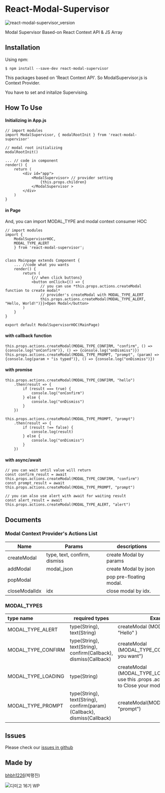 # 	React-Modal-Supervisor

![react-modal-supervisor_version](https://img.shields.io/github/package-json/v/bhbh1226/react-modal-supervisor.svg)

Modal Supervisor Based-on React Context API & JS Array



## Installation

Using npm:

`$ npm install --save-dev react-modal-supervisor`



This packages based on 'React Context API'. So ModalSupervisor.js is Context Provider.

You have to set and initalize Supervising.



## How To Use

#### Initializing in App.js

```react
// import modules
import ModalSupervisor, { modalRootInit } from 'react-modal-supervisor'

// modal root initializing
modalRootInit()

... // code in component
render() {
	return (
		<div id="app">
			<ModalSupervisor> // provider setting
 				{this.props.children}
 			</ModalSupervisor >
 		</div>
	)
}
```



#### in Page

And, you can import MODAL_TYPE and modal context consumer HOC

```react
// import modules
import {
    ModalSupervisorHOC,
    MODAL_TYPE_ALERT
    } from 'react-modal-supervisor';


class Mainpage extends Component {
    ... //code what you wants
    render() {
        return (
            {// when click buttons}
            <button onClick={() => {
				// you can use *this.props.actions.createModal function to create modal*
                // provider's createModal with MODAL_TYPE_ALERT
                this.props.actions.createModal(MODAL_TYPE_ALERT, "Hello, World!")}}>Open Modal</button>
        )
    }
}

export default ModalSupervisorHOC(MainPage)
```



#### with callback function

```react
this.props.actions.createModal(MODAL_TYPE_CONFIRM, "confirm", () => {console.log("onConfirm")}, () => {console.log("onDismiss")})
this.props.actions.createModal(MODAL_TYPE_PROMPT, "prompt", (param) => {console.log(param + "is typed")}, () => {console.log("onDismiss")})
```

#### with promise

```react
this.props.actions.createModal(MODAL_TYPE_CONFIRM, "hello")
    .then(result => {
        if (result === true) {
        	console.log("onConfirm")
        } else {
            console.log("onDismiss")
        }
	})

this.props.actions.createModal(MODAL_TYPE_PROMPT, "prompt")
    .then(result => {
        if (result !== false) {
        	console.log(result)
        } else {
            console.log("onDismiss")
        }
	})
```

#### with async/await

```react
// you can wait until value will return
const confirm_result = await this.props.actions.createModal(MODAL_TYPE_CONFIRM, "confirm")
const prompt_result = await this.props.actions.createModal(MODAL_TYPE_PROMPT, "prompt") 

// you can also use alert with await for waiting result
const alert_result = await this.props.actions.createModal(MODAL_TYPE_ALERT, "alert")
```



## Documents

### Modal Context Provider's Actions List

| Name          | Params                       | descriptions            |
| ------------- | ---------------------------- | ----------------------- |
| createModal   | type, text, confirm, dismiss | create Modal by params  |
| addModal      | modal_json                   | create Modal by json    |
| popModal      |                              | pop pre-floating modal. |
| closeModalIdx | idx                          | close modal by idx.     |



### MODAL_TYPES

| type name          | required types                                               | Examples                                                     | Returns                        |
| :----------------- | ------------------------------------------------------------ | ------------------------------------------------------------ | ------------------------------ |
| MODAL_TYPE_ALERT   | type(String), text(String)                                   | createModal (MODAL_TYPE_ALERT , "Hello" )                    | true                           |
| MODAL_TYPE_CONFIRM | type(String), text(String), confirm(Callback), dismiss(Callback) | createModal (MODAL_TYPE_CONFIRM , "What do you want")        | (confirm)true, (dismiss)false  |
| MODAL_TYPE_LOADING | type(String)                                                 | createModal (MODAL_TYPE_LOADING )  Please use this .props .actions .popModal () to Close your modal. |                                |
| MODAL_TYPE_PROMPT  | type(String), text(String), confirm(param) (Callback), dismiss(Callback) | createModal(MODAL_TYPE_PROMPT, "prompt")                     | (confirm)value, (dismiss)false |



## Issues

Please check our [issues in github](https://github.com/bhbh1226/react-modal-supervisor/issues)



## Made by

[bhbh1226](https://github.com/bhbh1226/)(박평진)

![디미고 16기 WP](https://img.shields.io/badge/dimigo-16-brightgreen.svg)